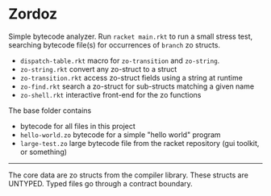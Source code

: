 Zordoz
======

Simple bytecode analyzer.
Run `racket main.rkt` to run a small stress test, searching bytecode file(s) for occurrences of `branch` zo structs.

- `dispatch-table.rkt` macro for `zo-transition` and `zo-string`.
- `zo-string.rkt` convert any zo-struct to a struct
- `zo-transition.rkt` access zo-struct fields using a string at runtime
- `zo-find.rkt` search a zo-struct for sub-structs matching a given name
- `zo-shell.rkt` interactive front-end for the zo functions

The base folder contains
- bytecode for all files in this project
- `hello-world.zo` bytecode for a simple "hello world" program
- `large-test.zo` large bytecode file from the racket repository (gui toolkit, or something)

---

The core data are zo structs from the compiler library.
These structs are UNTYPED.
Typed files go through a contract boundary.

